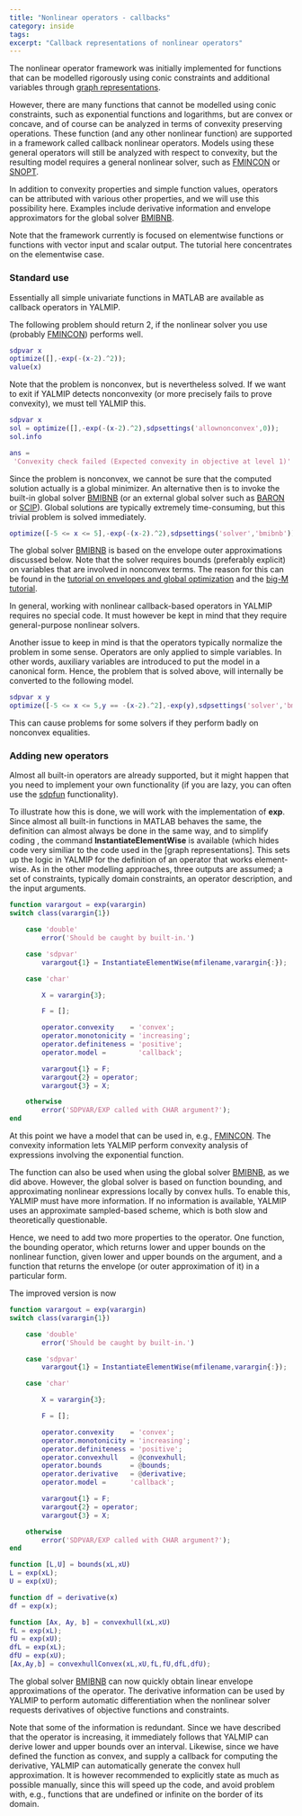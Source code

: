 ```yaml
---
title: "Nonlinear operators - callbacks"
category: inside
tags:
excerpt: "Callback representations of nonlinear operators"
---
```


The nonlinear operator framework was initially implemented for functions that can be modelled rigorously using conic constraints and additional variables through [graph representations](/tutorial/nonlinearoperatorsgraphs).

However, there are many functions that cannot be modelled using conic constraints, such as exponential functions and logarithms, but are convex or concave, and of course can be analyzed in terms of convexity preserving operations. These function (and any other nonlinear function) are supported in a framework called callback nonlinear operators. Models using these general operators will still be analyzed with respect to convexity, but the resulting model requires a general nonlinear solver, such as [FMINCON](/solver/fmincon) or [SNOPT](/solver/snopt).

In addition to convexity properties and simple function values, operators can be attributed with various other properties, and we will use this possibility here. Examples include derivative information and envelope approximators for the global solver [BMIBNB](/solver/bmibnb).

Note that the framework currently is focused on elementwise functions or functions with vector input and scalar output. The tutorial here concentrates on the elementwise case. 

### Standard use

Essentially all simple univariate functions in MATLAB are available as callback operators in YALMIP.

The following problem should return 2, if the nonlinear solver you use (probably [FMINCON](/solver/fmincon)) performs well.

````matlab
sdpvar x
optimize([],-exp(-(x-2).^2));
value(x)
````

Note that the problem is nonconvex, but is nevertheless solved. If we want to exit if YALMIP detects nonconvexity (or more precisely fails to prove convexity), we must tell YALMIP this.

````matlab
sdpvar x
sol = optimize([],-exp(-(x-2).^2),sdpsettings('allownonconvex',0));
sol.info

ans =
 'Convexity check failed (Expected convexity in objective at level 1)'
````

Since the problem is nonconvex, we cannot be sure that the computed solution actually is a global minimizer. An alternative then is to invoke the built-in global solver [BMIBNB](/solver/bmibnb) (or an external global solver such as [BARON](/solver/baron) or [SCIP](/solver/scip)). Global solutions are typically extremely time-consuming, but this trivial problem is solved immediately.

````matlab
optimize([-5 <= x <= 5],-exp(-(x-2).^2),sdpsettings('solver','bmibnb'));
````

The global solver [BMIBNB](/solver/bmibnb) is based on the envelope outer approximations discussed below. Note that the solver requires bounds (preferably explicit) on variables that are involved in nonconvex terms. The reason for this can be found in the [tutorial on envelopes and global optimization](/tutorial/envelopesinbmibnb) and the [big-M tutorial](/tutorial/bigmandconvexhulls).

In general, working with nonlinear callback-based operators in YALMIP requires no special code. It must however be kept in mind that they require general-purpose nonlinear solvers.

Another issue to keep in mind is that the operators typically normalize the problem in some sense. Operators are only applied to simple variables. In other words, auxiliary variables are introduced to put the model in a canonical form. Hence, the problem that is solved above, will internally be converted to the following model.

````matlab
sdpvar x y
optimize([-5 <= x <= 5,y == -(x-2).^2],-exp(y),sdpsettings('solver','bmibnb'));
````

This can cause problems for some solvers if they perform badly on nonconvex equalities.


### Adding new operators

Almost all built-in operators are already supported, but it might happen that you need to implement your own functionality (if you are lazy, you can often use the [sdpfun](/command/sdpfun) functionality).

To illustrate how this is done, we will work with the implementation of **exp**. Since almost all built-in functions in MATLAB behaves the same, the definition can almost always be done in the same way, and to simplify coding , the command **InstantiateElementWise** is available (which hides code very similiar to the code used in the [graph representations]. This sets up the logic in YALMIP for the definition of an operator that works element-wise. As in the other modelling approaches, three outputs are assumed; a set of constraints, typically domain constraints, an operator description, and the input arguments.

````matlab
function varargout = exp(varargin)
switch class(varargin{1})

    case 'double'
        error('Should be caught by built-in.')

    case 'sdpvar'
        varargout{1} = InstantiateElementWise(mfilename,varargin{:});

    case 'char'

        X = varargin{3};

        F = [];

        operator.convexity    = 'convex';
        operator.monotonicity = 'increasing';
        operator.definiteness = 'positive';
        operator.model =        'callback';

        varargout{1} = F;
        varargout{2} = operator;
        varargout{3} = X;

    otherwise
        error('SDPVAR/EXP called with CHAR argument?');
end

````

At this point we have a model that can be used in, e.g., [FMINCON](/solver/fmincon). The convexity information lets YALMIP perform convexity analysis of expressions involving the exponential function.

The function can also be used when using the global solver [BMIBNB](/solver/bmibnb), as we did above. However, the global solver is based on function bounding, and approximating nonlinear expressions locally by convex hulls. To enable this, YALMIP must have more information. If no information is available, YALMIP uses an approximate sampled-based scheme, which is both slow and theoretically questionable.

Hence, we need to add two more properties to the operator. One function, the bounding operator, which returns lower and upper bounds on the nonlinear function, given lower and upper bounds on the argument, and a function that returns the envelope (or outer approximation of it) in a particular form.

The improved version is now

````matlab
function varargout = exp(varargin)
switch class(varargin{1})

    case 'double'
        error('Should be caught by built-in.')

    case 'sdpvar'
        varargout{1} = InstantiateElementWise(mfilename,varargin{:});

    case 'char'

        X = varargin{3};

        F = [];

        operator.convexity    = 'convex';
        operator.monotonicity = 'increasing';
        operator.definiteness = 'positive';
        operator.convexhull   = @convexhull;
        operator.bounds       = @bounds;
        operator.derivative   = @derivative;
        operator.model =      'callback';

        varargout{1} = F;
        varargout{2} = operator;
        varargout{3} = X;

    otherwise
        error('SDPVAR/EXP called with CHAR argument?');
end

function [L,U] = bounds(xL,xU)
L = exp(xL);
U = exp(xU);

function df = derivative(x)
df = exp(x);

function [Ax, Ay, b] = convexhull(xL,xU)
fL = exp(xL);
fU = exp(xU);
dfL = exp(xL);
dfU = exp(xU);
[Ax,Ay,b] = convexhullConvex(xL,xU,fL,fU,dfL,dfU);

````

The global solver [BMIBNB](/solver/bmibnb) can now quickly obtain linear envelope approximations of the operator. The derivative information can be used by YALMIP to perform automatic differentiation when the nonlinear solver requests derivatives of objective functions and constraints.

Note that some of the information is redundant. Since we have described that the operator is increasing, it immediately follows that YALMIP can derive lower and upper bounds over an interval. Likewise, since we have defined the function as convex, and supply a callback for computing the derivative, YALMIP can automatically generate the convex hull approximation. It is however recommended to explicitly state as much as possible manually, since this will speed up the code, and avoid problem with, e.g., functions that are undefined or infinite  on the border of its domain.
